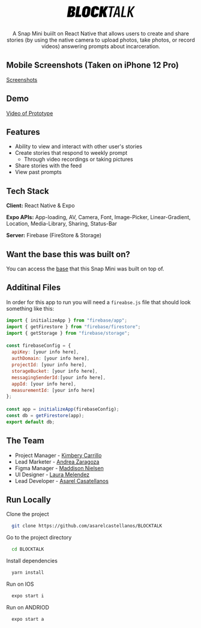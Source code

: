 <div align="center">
  <img src="githubAssets/BLOCKTALK.png" alt="BLOCKTALK"/>
</div>

<div align="center">
    <br>
    <p>A Snap Mini buiilt on React Native that allows users to create and share stories (by using the native camera to upload photos, take photos, or record videos) answering prompts about incarceration.</p>
</div>

## Mobile Screenshots (Taken on iPhone 12 Pro)
[Screenshots](https://github.com/asarelcastellanos/BLOCKTALK/blob/main/SCREENSHOTS.md)

## Demo
[Video of Prototype](https://youtu.be/ul8-pkm91-E)

## Features

- Ability to view and interact with other user's stories
- Create stories that respond to weekly prompt
  - Through video recordings or taking pictures
- Share stories with the feed
- View past prompts

## Tech Stack

**Client:** React Native & Expo

**Expo APIs:** App-loading, AV, Camera, Font, Image-Picker, Linear-Gradient, Location, Media-Library, Sharing, Status-Bar

**Server:** Firebase (FireStore & Storage)

## Want the base this was built on?

You can access the [base](https://github.com/asarelcastellanos/chatsnap) that this Snap Mini was built on top of.

## Additinal Files
 
In order for this app to run you will need a `fireabse.js` file that should look something like this: 

```javascript
import { initializeApp } from "firebase/app";
import { getFirestore } from "firebase/firestore";
import { getStorage } from "firebase/storage";

const firebaseConfig = {
  apiKey: [your info here],
  authDomain: [your info here],
  projectId: [your info here],
  storageBucket: [your info here],
  messagingSenderId:[your info here],
  appId: [your info here],
  measurementId: [your info here]
};

const app = initializeApp(firebaseConfig);
const db = getFirestore(app);
export default db;

```

## The Team

- Project Manager - [Kimbery Carrillo](https://www.linkedin.com/in/kimberly-carrillo-311bb5194/)
- Lead Marketer - [Andrea Zaragoza](https://www.linkedin.com/in/andreazaragozaaa/)
- Figma Manager - [Maddison Nielsen](https://www.linkedin.com/in/maddison-nielsen-899914232/)
- UI Designer - [Laura Melendez](https://www.linkedin.com/in/laura-melendez-a1a590213/)
- Lead Developer - [Asarel Casatellanos](https://www.github.com/asarelcastellanos)

## Run Locally

Clone the project

```bash
  git clone https://github.com/asarelcastellanos/BLOCKTALK
```

Go to the project directory

```bash
  cd BLOCKTALK
```

Install dependencies

```bash
  yarn install
```

Run on IOS

```bash
  expo start i
```

Run on ANDRIOD

```bash
  expo start a
```

